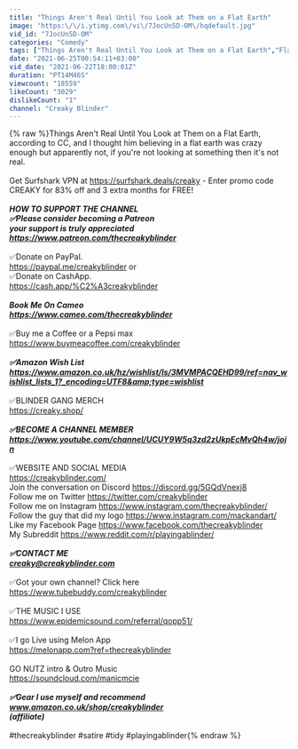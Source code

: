```yaml
---
title: "Things Aren't Real Until You Look at Them on a Flat Earth"
image: "https:\/\/i.ytimg.com\/vi\/7JocUn5D-OM\/hqdefault.jpg"
vid_id: "7JocUn5D-OM"
categories: "Comedy"
tags: ["Things Aren't Real Until You Look at Them on a Flat Earth","Flat Earth"]
date: "2021-06-25T00:54:11+03:00"
vid_date: "2021-06-22T18:00:01Z"
duration: "PT14M46S"
viewcount: "18559"
likeCount: "3029"
dislikeCount: "1"
channel: "Creaky Blinder"
---
```

{% raw %}Things Aren't Real Until You Look at Them on a Flat Earth, according to CC, and I thought him believing in a flat earth was crazy enough but apparently not, if you're not looking at something then it's not real.<br /><br />Get Surfshark VPN at <a rel="nofollow" target="blank" href="https://surfshark.deals/creaky">https://surfshark.deals/creaky</a> - Enter promo code CREAKY for 83% off and 3 extra months for FREE!<br />___________________________________________________________________________________<br />HOW TO SUPPORT THE CHANNEL<br />✅Please consider becoming a Patreon<br />your support is truly appreciated<br /><a rel="nofollow" target="blank" href="https://www.patreon.com/thecreakyblinder">https://www.patreon.com/thecreakyblinder</a><br />___________________________________________________________________________________<br />✅Donate on PayPal.<br /><a rel="nofollow" target="blank" href="https://paypal.me/creakyblinder">https://paypal.me/creakyblinder</a> or <br />✅Donate on CashApp.<br /><a rel="nofollow" target="blank" href="https://cash.app/%C2%A3creakyblinder">https://cash.app/%C2%A3creakyblinder</a><br />___________________________________________________________________________________<br />Book Me On Cameo<br /><a rel="nofollow" target="blank" href="https://www.cameo.com/thecreakyblinder">https://www.cameo.com/thecreakyblinder</a><br />___________________________________________________________________________________<br />✅Buy me a Coffee or a Pepsi max<br /><a rel="nofollow" target="blank" href="https://www.buymeacoffee.com/creakyblinder">https://www.buymeacoffee.com/creakyblinder</a><br />___________________________________________________________________________________<br />✅Amazon Wish List <a rel="nofollow" target="blank" href="https://www.amazon.co.uk/hz/wishlist/ls/3MVMPACQEHD99/ref=nav_wishlist_lists_1?_encoding=UTF8&amp;type=wishlist">https://www.amazon.co.uk/hz/wishlist/ls/3MVMPACQEHD99/ref=nav_wishlist_lists_1?_encoding=UTF8&amp;type=wishlist</a><br />___________________________________________________________________________________<br />✅BLINDER GANG MERCH<br /><a rel="nofollow" target="blank" href="https://creaky.shop/">https://creaky.shop/</a><br />___________________________________________________________________________________<br />✅BECOME A CHANNEL MEMBER<br /><a rel="nofollow" target="blank" href="https://www.youtube.com/channel/UCUY9W5q3zd2zUkpEcMvQh4w/join">https://www.youtube.com/channel/UCUY9W5q3zd2zUkpEcMvQh4w/join</a><br />___________________________________________________________________________________<br />✅WEBSITE AND SOCIAL MEDIA<br /><a rel="nofollow" target="blank" href="https://creakyblinder.com/">https://creakyblinder.com/</a><br />Join the conversation on Discord <a rel="nofollow" target="blank" href="https://discord.gg/5GQdVnexj8">https://discord.gg/5GQdVnexj8</a><br />Follow me on Twitter  <a rel="nofollow" target="blank" href="https://twitter.com/creakyblinder">https://twitter.com/creakyblinder</a><br />Follow me on Instagram <a rel="nofollow" target="blank" href="https://www.instagram.com/thecreakyblinder/">https://www.instagram.com/thecreakyblinder/</a><br />Follow the guy that did my logo <a rel="nofollow" target="blank" href="https://www.instagram.com/mackandart/">https://www.instagram.com/mackandart/</a><br />Like my Facebook Page <a rel="nofollow" target="blank" href="https://www.facebook.com/thecreakyblinder">https://www.facebook.com/thecreakyblinder</a><br />My Subreddit <a rel="nofollow" target="blank" href="https://www.reddit.com/r/playingablinder/">https://www.reddit.com/r/playingablinder/</a><br />___________________________________________________________________________________<br />✅CONTACT ME <br />creaky@creakyblinder.com<br />___________________________________________________________________________________<br />✅Got your own channel? Click here<br /><a rel="nofollow" target="blank" href="https://www.tubebuddy.com/creakyblinder">https://www.tubebuddy.com/creakyblinder</a><br /><br />✅THE MUSIC I USE<br /><a rel="nofollow" target="blank" href="https://www.epidemicsound.com/referral/qopp51/">https://www.epidemicsound.com/referral/qopp51/</a><br /><br />✅I go Live using Melon App<br /><a rel="nofollow" target="blank" href="https://melonapp.com?ref=thecreakyblinder">https://melonapp.com?ref=thecreakyblinder</a><br /><br />GO NUTZ intro &amp; Outro Music<br /><a rel="nofollow" target="blank" href="https://soundcloud.com/manicmcie">https://soundcloud.com/manicmcie</a><br />___________________________________________________________________________________<br />✅Gear I use myself and recommend<br />www.amazon.co.uk/shop/creakyblinder<br />(affiliate)<br />___________________________________________________________________________________<br />#thecreakyblinder #satire #tidy #playingablinder{% endraw %}
